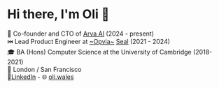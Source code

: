 # Hi there, I'm Oli 👋

💼 Co-founder and CTO of [Arva AI](https://www.arva.io/) (2024 - present)\
⏮️ Lead Product Engineer at [~Opvia~](https://www.opvia.io/) [Seal](https://seal.run/) (2021 - 2024)\
🎓 BA (Hons) Computer Science at the University of Cambridge (2018-2021)\
🏡 London / San Francisco\
🤝‍ [LinkedIn](https://www.linkedin.com/in/oliverfwales/) - 🌐 [oli.wales](https://www.oli.wales/)
